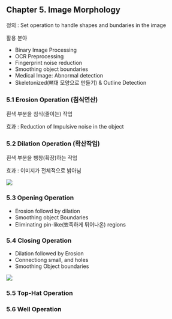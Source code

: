 ## Chapter 5. Image Morphology

정의 : Set operation to handle shapes and bundaries in the image

활용 분야

* Binary Image Processing
* OCR Preprocessing 
* Fingerprint noise reduction
* Smoothing object boundaries
* Medical Image: Abnormal detection 
* Skeletonized\(뼈대 모양으로 만들기\) & Outline Detection

### 5.1 Erosion Operation \(침식연산\)

흰색 부분을 침식\(줄이는\) 작업

효과 : Reduction of Impulsive noise in the object

### 5.2 Dilation Operation \(확산작업\)

흰색 부분을 팽창\(확장\)하는 작업

효과 : 이미지가 전체적으로 밝아님

![](http://what-when-how.com/wp-content/uploads/2012/07/tmp26dc186.png)

### 5.3 Opening Operation

* Erosion followd by dilation
* Smoothing object Boundaries
* Eliminating pin-like\(뾰족하게 튀어나온\) regions

### 5.4 Closing Operation

* Dilation followed by Erosion
* Connectiong small, and holes
* Smoothing Object boundaries

![](http://www.xplorimaging.com/MorphologicalFilters.jpg)

### 5.5  Top-Hat Operation

### 5.6 Well Operation



